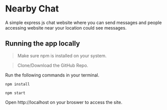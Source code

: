 # Nearby Chat
A simple express js chat website where you can send messages and people accessing website near your location could see messages.

## Running the app locally
> Make sure npm is installed on your system.

> Clone/Download the GitHub Repo.

Run the following commands in your terminal.
```
npm install
```

```
npm start
```

Open http://localhost on your broswer to access the site.
